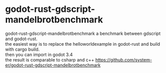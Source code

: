# godot-rust-gdscript-mandelbrotbenchmark
godot-rust-gdscript-mandelbrotbenchmark
a benchmark between gdscript and godot-rust.   
the easiest way is to replace the helloworldexample in godot-rust and build with cargo build.   
then you can import in godot 3.4    
the result is comparable to csharp and c++
https://github.com/system-er/godot-rust-gdscript-mandelbrotbenchmark
